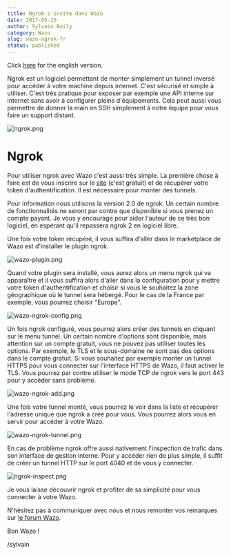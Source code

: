 ```yaml
---
title: Ngrok s'invite dans Wazo
date: 2017-05-26
author: Sylvain Boily
category: Wazo
slug: wazo-ngrok-fr
status: published
---
```


Click [here](https://wazo-platform.org/blog/wazo-ngrok-en) for the english version.

Ngrok est un logiciel permettant de monter simplement un tunnel inversé pour accéder à votre machine depuis internet. C'est sécurisé et simple à utiliser. C'est très pratique pour exposer par exemple une API interne sur internet sans avoir à configurer pleins d'équipements. Cela peut aussi vous permettre de donner la main en SSH simplement à notre équipe pour vous faire un support distant.

![ngrok.png](../static/images/blog/wazo-ngrok/ngrok.png 'Ngrok website')

# Ngrok

Pour utiliser ngrok avec Wazo c'est aussi très simple. La première chose à faire est de vous inscrire sur le [site](https://ngrok.com) (c'est gratuit) et de récupérer votre token d'authentification. Il est nécessaire pour monter des tunnels.

Pour information nous utilisons la version 2.0 de ngrok. Un certain nombre de fonctionnalités ne seront par contre que disponible si vous prenez un compte payant. Je vous y encourage pour aider l'auteur de ce très bon logiciel, en espérant qu'il repassera ngrok 2 en logiciel libre.

Une fois votre token récupéré, il vous suffira d'aller dans le marketplace de Wazo est d'installer le plugin ngrok.

![wazo-plugin.png](../static/images/blog/wazo-ngrok/wazo-plugin.png 'Wazo ngrok plugin')

Quand votre plugin sera installé, vous aurez alors un menu ngrok qui va apparaître et il vous suffira alors d'aller dans la configuration pour y mettre votre token d'authentification et choisir si vous le souhaitez la zone géographique où le tunnel sera hébergé. Pour le cas de la France par exemple, vous pourrez choisir "Europe".

![wazo-ngrok-config.png](../static/images/blog/wazo-ngrok/wazo-ngrok-config.png 'Wazo ngrok config')

Un fois ngrok configuré, vous pourrez alors créer des tunnels en cliquant sur le menu tunnel. Un certain nombre d'options sont disponible, mais attention sur un compte gratuit, vous ne pouvez pas utiliser toutes les options. Par exemple, le TLS et le sous-domaine ne sont pas des options dans le compte gratuit. Si vous souhaitez par exemple monter un tunnel HTTPS pour vous connecter sur l'interface HTTPS de Wazo, il faut activer le TLS. Vous pourrez par contre utiliser le mode TCP de ngrok vers le port 443 pour y accéder sans problème.

![wazo-ngrok-add.png](../static/images/blog/wazo-ngrok/wazo-ngrok-add.png 'Wazo ngrok add tunnel')

Une fois votre tunnel monté, vous pourrez le voir dans la liste et récupérer l'adresse unique que ngrok a créé pour vous. Vous pourrez alors vous en servir pour accéder à votre Wazo.

![wazo-ngrok-tunnel.png](../static/images/blog/wazo-ngrok/wazo-ngrok-tunnel.png 'Wazo ngrok tunnel')

En cas de problème ngrok offre aussi nativement l'inspection de trafic dans son interface de gestion interne. Pour y accéder rien de plus simple, il suffit de créer un tunnel HTTP sur le port 4040 et de vous y connecter.

![ngrok-inspect.png](../static/images/blog/wazo-ngrok/ngrok-inspect.png 'Ngrok inspect')

Je vous laisse découvrir ngrok et profiter de sa simplicité pour vous connecter à votre Wazo.

N'hésitez pas à communiquer avec nous et nous remonter vos remarques sur [le forum Wazo](https://wazo-platform.discourse.group).

Bon Wazo !

/sylvain

